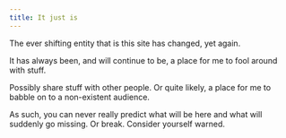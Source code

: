 ```yaml
---
title: It just is
---
```


The ever shifting entity that is this site has changed, yet again.

It has always been, and will continue to be, a place for me to fool around with
stuff.

Possibly share stuff with other people. Or quite likely, a place for me to
babble on to a non-existent audience.

As such, you can never really predict what will be here and what will suddenly
go missing. Or break. Consider yourself warned.

